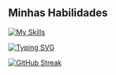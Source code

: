 ## Minhas Habilidades
[![My Skills](https://skillicons.dev/icons?i=SQL,python,git,github)](https://skillicons.dev)

[![Typing SVG](https://readme-typing-svg.herokuapp.com?font=Fira+Code&weight=200&pause=1000&color=43FF00&background=1BFF8700&width=435&lines=+Ol%C3%A1!+Sou+Rafael+J%C3%BAnior+Chaves+de+Jesus;estudante+de+Ci%C3%AAncia+da+Computa%C3%A7%C3%A3o;na+Universidade+Feevale;+e+de+Ci%C3%AAncia+de+Dados+na+EBAC.;Estou+sempre+buscando+expandir+meus+;conhecimentos+e+aplicar+a+tecnologia;para+resolver+problemas+reais)](https://git.io/typing-svg)

[![GitHub Streak](https://github-readme-streak-stats.herokuapp.com/?user=SEU_USUARIO&theme=dracula)](https://git.io/streak-stats)










